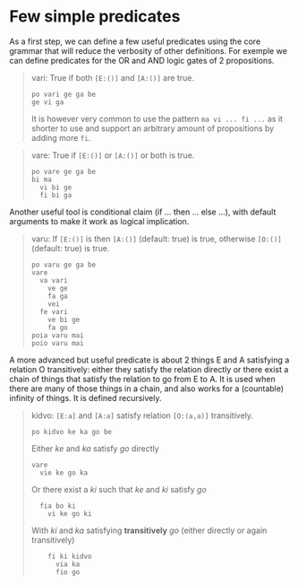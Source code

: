 # Few simple predicates

As a first step, we can define a few useful predicates using the core grammar
that will reduce the verbosity of other definitions. For exemple we can define
predicates for the OR and AND logic gates of 2 propositions.

> vari: True if both `[E:()]` and `[A:()]` are true.
> ```
> po vari ge ga be
> ge vi ga
> ```
> It is however very common to use the pattern `ma vi ... fi ...` as it
> shorter to use and support an arbitrary amount of propositions by
> adding more `fi`.

> vare: True if `[E:()]` or `[A:()]` or both is true.
> ```
> po vare ge ga be
> bi ma
>   vi bi ge
>   fi bi ga
> ```

Another useful tool is conditional claim (if ... then ... else ...), with
default arguments to make it work as logical implication.

> varu: If `[E:()]` is then `[A:()]` (default: true) is true, otherwise
> `[O:()]` (default: true) is true.
> ```
> po varu ge ga be
> vare
>   va vari
>     ve ge
>     fa ga
>     vei
>   fe vari
>     ve bi ge
>     fa go
> poia varu mai
> poio varu mai
> ```

A more advanced but useful predicate is about 2 things E and A satisfying a
relation O transitively: either they satisfy the relation directly or there
exist a chain of things that satisfy the relation to go from E to A. It is used
when there are many of those things in a chain, and also works for a (countable)
infinity of things. It is defined recursively.

> kidvo: `[E:a]` and `[A:a]` satisfy relation `[O:(a,a)]` transitively.
> ```
> po kidvo ke ka go be
> ```
> Either _ke_ and _ka_ satisfy _go_ directly
> ```
> vare
>   vie ke go ka
> ```
> Or there exist a _ki_ such that _ke_ and _ki_ satisfy _go_
> ```
>   fia bo ki
>     vi ke go ki
> ```
> With _ki_ and _ka_ satisfying __transitively__ _go_ (either directly or again
> transitively)
> ```
>     fi ki kidvo
>       via ka
>       fio go
> ```

<!-- Another useful concept is uniqueness which is often used to define chains.

> zoni: Among the things that satisfy `[E:(a)]` only `[O:a]` satisfy `[A:(a)]`.
>
> ```
> po zoni ge ga ko be
> ```
> __ko__ satisfy both __ge__ and __ga__
> ```
> ma
>   vi ko ge
>   fi ko ga
> ```
> And for any __ki__
> ```
>   fi mae
>     ve ki be
> ```
> If the following points are true:
> - __ki__ and __ko__ are different
> - __ki__ satisfy __ge__
> ```
>       varu
>         ve ma
>           vi bi ki ko
>           fi ki go vei
> ```
> Then __ki__ doesn't satisfy __ga__
> ```
>         fa bi ki ga
> ``` -->